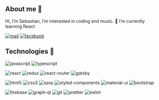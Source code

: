 ## About me 👋

 Hi, I’m Sebastian, I’m interested in coding and music. 🌱 I’m currently learning React

[![mail](https://img.shields.io/badge/Gmail-D14836?style=for-the-badge&logo=gmail&logoColor=white)](sfistaq@me.com) [![facebook](https://img.shields.io/badge/LinkedIn-0077B5?style=for-the-badge&logo=linkedin&logoColor=white)](https://www.linkedin.com/in/sebastian-s-5512841a9)

## Technologies 🔧

![javascript](https://img.shields.io/badge/JavaScript-F7DF1E?style=for-the-badge&logo=javascript&logoColor=black) ![typescript](https://img.shields.io/badge/TypeScript-007ACC?style=for-the-badge&logo=typescript&logoColor=white)

![react](https://img.shields.io/badge/React-20232A?style=for-the-badge&logo=react&logoColor=61DAFB) ![redux](https://img.shields.io/badge/Redux-593D88?style=for-the-badge&logo=redux&logoColor=white) ![react-router](https://img.shields.io/badge/React_Router-CA4245?style=for-the-badge&logo=react-router&logoColor=white) ![gatsby](https://img.shields.io/badge/Gatsby-663399?style=for-the-badge&logo=gatsby&logoColor=white)

![html5](https://img.shields.io/badge/HTML5-E34F26?style=for-the-badge&logo=html5&logoColor=white) ![css3](https://img.shields.io/badge/CSS3-1572B6?style=for-the-badge&logo=css3&logoColor=white) ![sass](https://img.shields.io/badge/Sass-CC6699?style=for-the-badge&logo=sass&logoColor=white) ![styled-components](https://img.shields.io/badge/styled--components-DB7093?style=for-the-badge&logo=styled-components&logoColor=white) ![material-ui](https://img.shields.io/badge/Material--UI-0081CB?style=for-the-badge&logo=material-ui&logoColor=white) ![bootstrap](https://img.shields.io/badge/Bootstrap-563D7C?style=for-the-badge&logo=bootstrap&logoColor=white)

![firebase](https://img.shields.io/badge/firebase-ffca28?style=for-the-badge&logo=firebase&logoColor=black) ![graph-ql](https://img.shields.io/badge/GraphQl-E10098?style=for-the-badge&logo=graphql&logoColor=white) ![git](https://img.shields.io/badge/Git-F05032?style=for-the-badge&logo=git&logoColor=white) ![prettier](https://img.shields.io/badge/prettier-1A2C34?style=for-the-badge&logo=prettier&logoColor=F7BA3E) ![eslint](https://img.shields.io/badge/eslint-3A33D1?style=for-the-badge&logo=eslint&logoColor=white)













